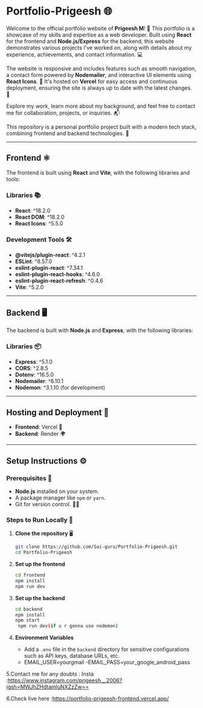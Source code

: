 # Portfolio-Prigeesh 🌐

Welcome to the official portfolio website of **Prigeesh M**! 🎉 This portfolio is a showcase of my skills and expertise as a web developer. Built using **React** for the frontend and **Node.js/Express** for the backend, this website demonstrates various projects I've worked on, along with details about my experience, achievements, and contact information. 💻

The website is responsive and includes features such as smooth navigation, a contact form powered by **Nodemailer**, and interactive UI elements using **React Icons**. 🌟 It's hosted on **Vercel** for easy access and continuous deployment, ensuring the site is always up to date with the latest changes. 🚀

Explore my work, learn more about my background, and feel free to contact me for collaboration, projects, or inquiries. 📬

This repository is a personal portfolio project built with a modern tech stack, combining frontend and backend technologies. 🔧

---

## Frontend ⚛️

The frontend is built using **React** and **Vite**, with the following libraries and tools:

### Libraries 📚
- **React**: ^18.2.0
- **React DOM**: ^18.2.0
- **React Icons**: ^5.5.0

### Development Tools 🛠️
- **@vitejs/plugin-react**: ^4.2.1
- **ESLint**: ^8.57.0
- **eslint-plugin-react**: ^7.34.1
- **eslint-plugin-react-hooks**: ^4.6.0
- **eslint-plugin-react-refresh**: ^0.4.6
- **Vite**: ^5.2.0

---

## Backend 🖥️

The backend is built with **Node.js** and **Express**, with the following libraries:

### Libraries 📦
- **Express**: ^5.1.0
- **CORS**: ^2.8.5
- **Dotenv**: ^16.5.0
- **Nodemailer**: ^6.10.1
- **Nodemon**: ^3.1.10 (for development)

---

## Hosting and Deployment 🚢
- **Frontend**: Vercel 🚀
- **Backend**: Render 🌍

---

## Setup Instructions ⚙️

### Prerequisites 📝
- **Node.js** installed on your system.
- A package manager like `npm` or `yarn`.
- Git for version control. 🧑‍💻

### Steps to Run Locally 🔧

1. **Clone the repository** 🖥️
   ```bash
   git clone https://github.com/Sai-guru/Portfolio-Prigeesh.git
   cd Portfolio-Prigeesh

   ```

2. **Set up the frontend**
   ```bash
   cd frontend
   npm install
   npm run dev
   ```

3. **Set up the backend**
   ```bash
   cd backend
   npm install
   npm start
    npm run dev(if u r gonna use nodemon)
   ```

4. **Environment Variables**
   - Add a `.env` file in the `backend` directory for sensitive configurations such as API keys, database URLs, etc.
   - EMAIL_USER=yourgmail
   -EMAIL_PASS=your_google_android_pass

5.Contact me for any doubts : Insta :https://www.instagram.com/prigeesh._.2006?igsh=MWJhZHdtamluNXZzZw==

6.Check live here :https://portfolio-prigeesh-frontend.vercel.app/
